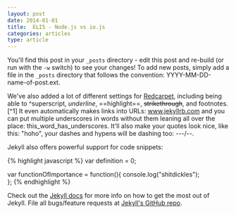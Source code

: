 ```yaml
---
layout: post
date: 2014-01-01
title:  ELI5 - Node.js vs io.js
categories: articles
type: article
---
```


You'll find this post in your `_posts` directory - edit this post and re-build (or run with the `-w` switch) to see your changes! To add new posts, simply add a file in the `_posts` directory that follows the convention: YYYY-MM-DD-name-of-post.ext.
<!--more-->

We've also added a lot of different settings for [Redcarpet][redcarpet],
including being able to ^superscript, _underline_, ==highlight==,
~~strikethrough~~, and footnotes.[^1] It even automatically makes links into
URLs: www.jekyllrb.com and you can put multiple underscores in words without
them leaning all over the place: this_word_has_underscores. It'll also make your
quotes look nice, like this: "hoho", your dashes and hypens will be dashing too:
---/--.

Jekyll also offers powerful support for code snippets:

{% highlight javascript %}
var definition = 0;

var functionOfImportance = function(){
  console.log("shitdickles");  
};
{% endhighlight %}

Check out the [Jekyll docs][jekyll] for more info on how to get the most out of
Jekyll. File all bugs/feature requests at [Jekyll's GitHub repo][jekyll-gh].

[redcarpet]: https://github.com/vmg/redcarpet
[jekyll-gh]: https://github.com/mojombo/jekyll
[jekyll]:    http://jekyllrb.com
